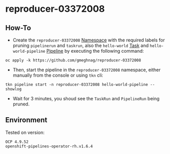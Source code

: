 # reproducer-03372008

## How-To
- Create the `reproducer-03372008` [Namespace](https://raw.githubusercontent.com/gmeghnag/reproducer-03372008/main/namespace.yaml) with the required labels for pruning `pipelinerun` and `taskrun`, also the `hello-world` [Task](https://raw.githubusercontent.com/gmeghnag/reproducer-03372008/main/task.yaml) and `hello-world-pipeline` [Pipeline](https://raw.githubusercontent.com/gmeghnag/reproducer-03372008/main/pipeline.yaml) by executing the following command:
```
oc apply -k https://github.com/gmeghnag/reproducer-03372008
```
- Then, start the pipeline in the `reproducer-03372008` namespace, either manually from the console or using `tkn` cli:
```
tkn pipeline start -n reproducer-03372008 hello-world-pipeline --showlog
```
- Wait for 3 minutes, you shoud see the `TaskRun` and `PipelineRun` being pruned.


## Environment

Tested on version:
```
OCP 4.9.52
openshift-pipelines-operator-rh.v1.6.4
```
